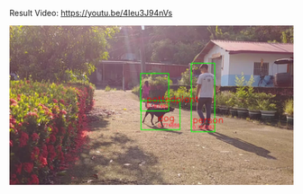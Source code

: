 Result Video: https://youtu.be/4Ieu3J94nVs
<p align="center">
  <img src="detect1.jpg" width=700"/>
</p>
